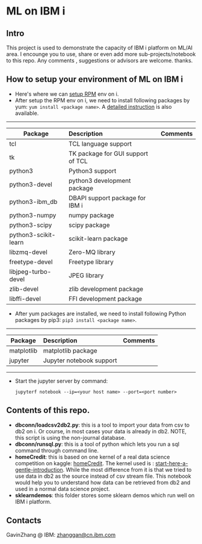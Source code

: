 # ML on IBM i
## Intro
  This project is used to demonstrate the capacity of IBM i platform on ML/AI area. I encounge you to use, share or even add more sub-projects/notebook to this repo.  Any comments , suggestions or advisors are welcome. thanks.

## How to setup your environment of ML on IBM i
+ Here's where we can  [setup RPM](http://ibm.biz/ibmi-rpms
) env on i. 
+ After setup the RPM env on i, we need to install following packages by yum: `yum install <package name>`. A [detailed instruction](https://www.ibmsystemsmag.com/IT-Strategy/11/2019/How-to-Start-ml-on-IBM-i?utm_content=105130364&utm_medium=social&utm_source=twitter&hss_channel=tw-488711278
) is also available.
---
Package|Description|Comments
--|:--|:--
tcl|TCL language support|
tk|TK package for GUI support of TCL|
python3|Python3 support|
python3-devel|python3 development package|
python3-ibm_db|DBAPI support package for IBM i|
python3-numpy|numpy package|
python3-scipy|scipy package|
python3-scikit-learn|scikit-learn package|
libzmq-devel|Zero-MQ library|
freetype-devel|Freetype library|
libjpeg-turbo-devel|JPEG library|
zlib-devel|zlib development package|
libffi-devel|FFI development package|
+ After yum packages are installed, we need to install following Python packages by pip3: `pip3 install <package name>`.
---
Package|Description|Comments
--|:--|:--
matplotlib|matplotlib package|
jupyter|Jupyter notebook support|


---
+ Start the jupyter server by command:

  `jupyterf notebook --ip=<your host name> --port=<port number>`

## Contents of this repo.
- **dbconn/loadcsv2db2.py**: this is a tool to import your data from csv to db2 on i. Or course, in most cases your data is already in db2.  NOTE, this script is using the non-journal database.
- **dbconn/runsql.py**: this is a tool of python which lets you run a sql command through command line.
- **homeCredit**: this is based on one kernel of a real data science competition on kaggle: [homeCredit]( https://www.kaggle.com/c/home-credit-default-risk). The kernel used is : [start-here-a-gentle-introduction](https://www.kaggle.com/willkoehrsen/start-here-a-gentle-introduction). While the most difference from it is that we tried to use data in db2 as the source instead of csv stream file. This notebook would help you to understand how data can be retrieved from db2 and used in a normal data science project. 
- **sklearndemos**: this folder stores some sklearn demos which run well on IBM i platform.

## Contacts
   GavinZhang @ IBM: zhanggan@cn.ibm.com
   
